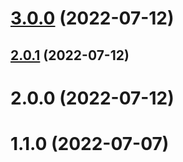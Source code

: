 # [3.0.0](https://github.com/TorahitoYamashita/cicd_test/compare/v22.28.19...v3.0.0) (2022-07-12)



## [2.0.1](https://github.com/TorahitoYamashita/cicd_test/compare/v22.28.19...v2.0.1) (2022-07-12)




# 2.0.0 (2022-07-12)



# 1.1.0 (2022-07-07)



